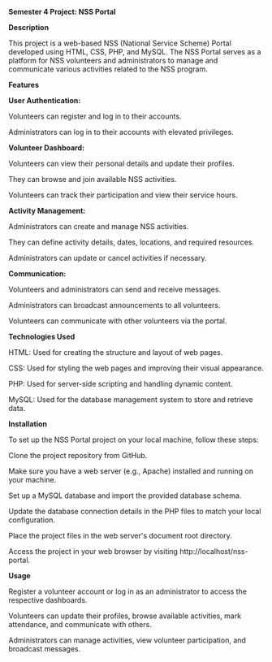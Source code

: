 **Semester 4 Project: NSS Portal**

**Description**

This project is a web-based NSS (National Service Scheme) Portal developed using HTML, CSS, PHP, and MySQL. The NSS Portal serves as a platform for NSS volunteers and administrators to manage and communicate various activities related to the NSS program.

**Features**

**User Authentication:**

Volunteers can register and log in to their accounts.

Administrators can log in to their accounts with elevated privileges.

**Volunteer Dashboard:**

Volunteers can view their personal details and update their profiles.

They can browse and join available NSS activities.

Volunteers can track their participation and view their service hours.

**Activity Management:**

Administrators can create and manage NSS activities.

They can define activity details, dates, locations, and required resources.

Administrators can update or cancel activities if necessary.

**Communication:**

Volunteers and administrators can send and receive messages.

Administrators can broadcast announcements to all volunteers.

Volunteers can communicate with other volunteers via the portal.

**Technologies Used**

HTML: Used for creating the structure and layout of web pages.

CSS: Used for styling the web pages and improving their visual appearance.

PHP: Used for server-side scripting and handling dynamic content.

MySQL: Used for the database management system to store and retrieve data.

**Installation**

To set up the NSS Portal project on your local machine, follow these steps:

Clone the project repository from GitHub.

Make sure you have a web server (e.g., Apache) installed and running on your machine.

Set up a MySQL database and import the provided database schema.

Update the database connection details in the PHP files to match your local configuration.

Place the project files in the web server's document root directory.

Access the project in your web browser by visiting http://localhost/nss-portal.

**Usage**

Register a volunteer account or log in as an administrator to access the respective dashboards.

Volunteers can update their profiles, browse available activities, mark attendance, and communicate with others.

Administrators can manage activities, view volunteer participation, and broadcast messages.
